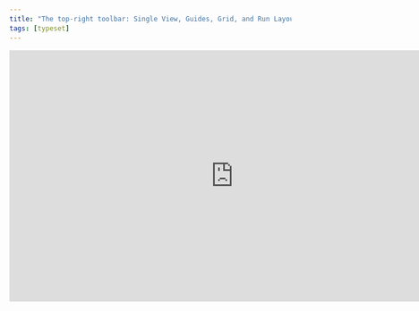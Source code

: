 ```yaml
---
title: "The top-right toolbar: Single View, Guides, Grid, and Run Layout"
tags: [typeset]
---
```

 
<html><body><section data-type="chapter" class="hsecchapter" data-hederis-type="hsecchapter" id="typeset-view-toolbar" data-pi-attrs="id: typeset-view-toolbar; data-tags: typeset;" role="doc-chapter" data-tags="typeset" data-author-name=" " data-book-title=" " title="The top-right toolbar: Single View, Guides, Grid, and Run Layout"><iframe width="800" height="450" src="https://www.youtube.com/embed/uJFdCjW8Rl8" frameborder="0" allow="accelerometer;" encrypted-media="" gyroscope="" picture-in-picture="" allowfullscreen="" id="p5hEpFGjU"/><p data-embedded-html="true" id="pyH8vBYvA">INTENTIONALLY BLANK</p><p class="hblkp" data-hederis-type="hblkp" id="pSQJqmpXg">At the top right of the previewer, you should see three rows of buttons. At the top are your standard page navigation buttons, to take you back to the Dashboard, to your Settings options, and the book info editor.</p><img data-hederis-type="hblkimg" class="hblkimg" id="pfq8fT7ic" src="/images/righttoolbar.png" data-img-src="/images/righttoolbar.png"/><p class="hblkp" data-hederis-type="hblkp" id="p12mHPTTU">Just below that, you have three buttons:</p><ol class="hwprnumlist" data-hederis-type="hwprnumlist" id="pnwiOYPmF"><li class="hblkoli" data-hederis-type="hblkoli" id="liqzfnheET"><p class="hblkoli" data-hederis-type="hblklip" id="pJ3VNWw1R">Single View: This doesn&#8217;t do much right now, but soon it will allow you toggle between viewing your pages as spreads or as single pages.</p></li><li class="hblkoli" data-hederis-type="hblkoli" id="liXBpdBZCu"><p class="hblkoli" data-hederis-type="hblklip" id="pEJNl7hc3">Guides: This button toggles your page guides on and off. This guides highlight the different margin areas and the page content area, so that you can see how everything lines up.</p></li><li class="hblkoli" data-hederis-type="hblkoli" id="liVGLMRfmc"><p class="hblkoli" data-hederis-type="hblklip" id="p5PVxL7WH">Grid: This toggles on and off your baseline grid, which is determined by your line-height setting in the General Page Design menu. When you turn this on, you&#8217;ll see a grid of horizontal lines on all your pages, so that you can adjust your text margins and padding as needed to ensure it all lines up with the baseline grid. See &#8220;<a href="{% link _docs/baseline-grid.md %}" data-hederis-type="hspana" id="pfP29bChZ"><span class="Hyperlink" data-hederis-type="hspnspan" id="pnEdoN89L">Working with the Baseline Grid</span></a>&#8221; for more info.</p></li></ol><p class="hblkp" data-hederis-type="hblkp" id="pRb0DOFFM">Below your view options, you&#8217;ll see the current page count for your book, and the Run Layout button. The Run Layout button will become your best &#8220;frenemy&#8221; as you use the app, and is how you reflow your content through your pages after you update the design.</p><p class="hblkp" data-hederis-type="hblkp" id="pEImtjxua">Most design changes will automatically reflow your content (unless your chapters are locked, of course). However, there are a handful of design options that require you to manually click the run Layout button in order to see them. For example, changes to your Page Templates, or when you&#8217;re limiting your changes to a subset of elements (like &#8220;Only this plain text paragraph&#8221;).</p></section></body></html>
